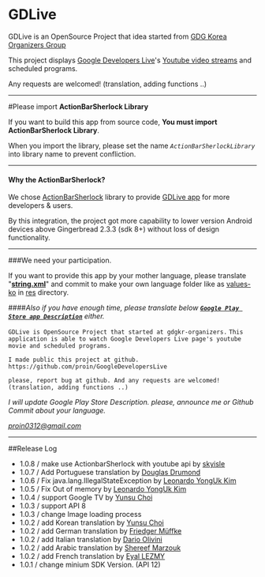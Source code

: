 **GDLive**
=========================

GDLive is an OpenSource Project that idea started from [GDG Korea Organizers Group](https://groups.google.com/forum/#!forum/gdgkr-organizers)

This project displays [Google Developers Live](https://developers.google.com/live/)'s [Youtube video streams](https://www.youtube.com/user/GoogleDevelopers) and scheduled programs.

Any requests are welcomed! (translation, adding functions ..)

---
#Please import **ActionBarSherlock Library**

If you want to build this app from source code, **You must import ActionBarSherlock Library**.

When you import the library, please set the name *`ActionBarSherlockLibrary`*  into library name to prevent confliction.
___
#### Why the ActionBarSherlock?
We chose [ActionBarSherlock](http://actionbarsherlock.com/) library to provide [GDLive app](https://play.google.com/store/apps/details?id=com.proinlab.gdlapp) for more developers & users. 

By this integration, the project got more capability to lower version Android devices above Gingerbread 2.3.3 (sdk 8+) without loss of design functionality.

---

###We need your participation.

If you want to provide this app by your mother language,  please translate "[**string.xml**](https://github.com/YunsuChoi/GoogleDevelopersLive/blob/master/res/values/strings.xml)" and commit to make your own language folder like as [values-ko](https://github.com/YunsuChoi/GoogleDevelopersLive/blob/master/res/values/strings.xml) in [res](https://github.com/YunsuChoi/GoogleDevelopersLive/tree/master/res) directory.

####*Also if you have enough time, please translate below [**`Google Play Store app Description`**](https://play.google.com/store/apps/details?id=com.proinlab.gdlapp) either.*

`GDLive is OpenSource Project that started at gdgkr-organizers.`
`This application is able to watch Google Developers Live page's youtube movie and scheduled programs.`

`I made public this project at github.
https://github.com/proin/GoogleDevelopersLive`

`please, report bug at github.
And any requests are welcomed! (translation, adding functions ..)`

*I will update Google Play Store Description.*
*please, announce me or Github Commit about your language.*

*[proin0312@gmail.com](mailto:proin0312@gmail.com)*

---

##Release Log
* 1.0.8 / make use ActionbarSherlock with youtube api by [skyisle](https://github.com/skyisle)
* 1.0.7 / Add Portuguese translation by [Douglas Drumond](https://github.com/drumond19)
* 1.0.6 / Fix java.lang.IllegalStateException by [Leonardo YongUk Kim](https://github.com/dalinaum)
* 1.0.5 / Fix Out of memory by [Leonardo YongUk Kim](https://github.com/dalinaum)
* 1.0.4 / support Google TV by [Yunsu Choi](https://github.com/YunsuChoi)
* 1.0.3 / support API 8
* 1.0.3 / change Image loading process
* 1.0.2 / add Korean translation by [Yunsu Choi](https://github.com/YunsuChoi)
* 1.0.2 / add German translation by [Friedger Müffke](https://github.com/friedger)
* 1.0.2 / add Italian translation by [Dario Olivini](https://github.com/Xflofoxx)
* 1.0.2 / add Arabic translation by [Shereef Marzouk](https://github.com/Shereef)
* 1.0.2 / add French translation by [Eyal LEZMY](https://github.com/eyal-lezmy)
* 1.0.1 / change minium SDK Version. (API 12)